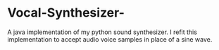 # Vocal-Synthesizer-
A java implementation of my python sound synthesizer. I refit this implementation to accept audio voice samples in place of a sine wave.
